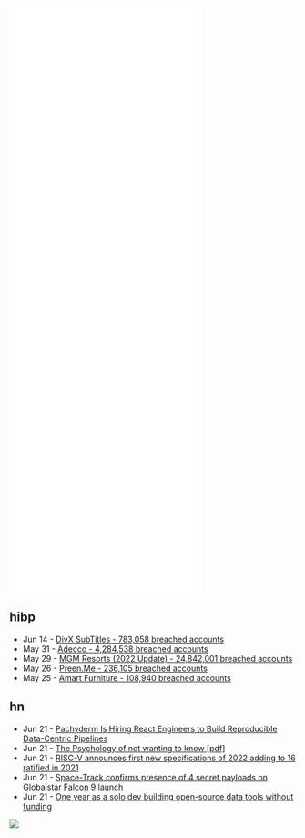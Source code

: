 ![Metrics](https://raw.githubusercontent.com/phixion/phixion/master/metrics.svg)

## hibp

<!--
for https://github.com/phixion/phixion/blob/main/.github/workflows/feeds.yml
-->
<!--START_SECTION:haveibeenpwnd-->
- Jun 14 - [DivX SubTitles - 783,058 breached accounts](https://haveibeenpwned.com/PwnedWebsites#DivXSubTitles)
- May 31 - [Adecco - 4,284,538 breached accounts](https://haveibeenpwned.com/PwnedWebsites#Adecco)
- May 29 - [MGM Resorts (2022 Update) - 24,842,001 breached accounts](https://haveibeenpwned.com/PwnedWebsites#MGM2022Update)
- May 26 - [Preen.Me - 236,105 breached accounts](https://haveibeenpwned.com/PwnedWebsites#PreenMe)
- May 25 - [Amart Furniture - 108,940 breached accounts](https://haveibeenpwned.com/PwnedWebsites#AmartFurniture)
<!--END_SECTION:haveibeenpwnd-->

## hn

<!--
for https://github.com/phixion/phixion/blob/main/.github/workflows/feeds.yml
-->
<!--START_SECTION:hn-->
- Jun 21 - [Pachyderm Is Hiring React Engineers to Build Reproducible Data-Centric Pipelines](https://www.pachyderm.com/careers/#positions)
- Jun 21 - [The Psychology of not wanting to know [pdf]](https://www.apa.org/pubs/journals/releases/rev-rev0000055.pdf)
- Jun 21 - [RISC-V announces first new specifications of 2022 adding to 16 ratified in 2021](https://riscv.org/announcements/2022/06/risc-v-announces-first-new-specifications-of-2022-adding-to-16-ratified-in-2021-risc-v-international/)
- Jun 21 - [Space-Track confirms presence of 4 secret payloads on Globalstar Falcon 9 launch](https://forum.nasaspaceflight.com/index.php?topic=56471.180)
- Jun 21 - [One year as a solo dev building open-source data tools without funding](https://datastation.multiprocess.io/blog/2022-06-11-year-in-review.html)
<!--END_SECTION:hn-->

<!--
for https://yhype.me
-->
![](https://hit.yhype.me/github/profile?user_id=13013670)
